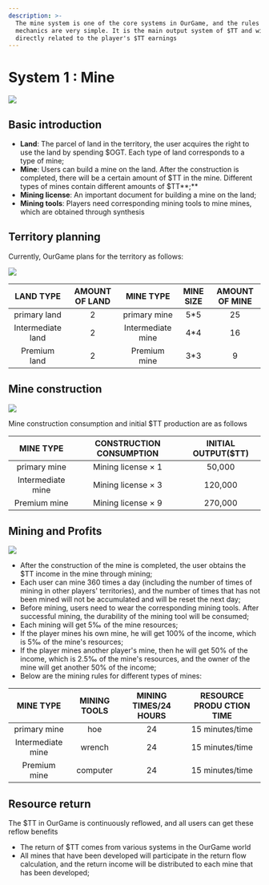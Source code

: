```yaml
---
description: >-
  The mine system is one of the core systems in OurGame, and the rules and
  mechanics are very simple. It is the main output system of $TT and will be
  directly related to the player's $TT earnings
---
```


# System 1 : Mine

![](../.gitbook/assets/img\_1.jpg)

## **Basic introduction**

* **Land**: The parcel of land in the territory, the user acquires the right to use the land by spending $OGT. Each type of land corresponds to a type of mine;
* **Mine**: Users can build a mine on the land. After the construction is completed, there will be a certain amount of $TT in the mine. Different types of mines contain different amounts of $TT**;**
* **Mining license**: An important document for building a mine on the land;
* **Mining tools**: Players need corresponding mining tools to mine mines, which are obtained through synthesis

## **Territory planning**

Currently, OurGame plans for the territory as follows:

![](../.gitbook/assets/img\_2.jpg)

|   **LAND TYPE**   | **AMOUNT OF LAND** |   **MINE TYPE**   | **MINE SIZE** | **AMOUNT OF MINE** |
| :---------------: | :----------------: | :---------------: | :-----------: | :----------------: |
|    primary land   |          2         |    primary mine   |      5\*5     |         25         |
| Intermediate land |          2         | Intermediate mine |      4\*4     |         16         |
|    Premium land   |          2         |    Premium mine   |      3\*3     |          9         |

## **Mine construction**

![](../.gitbook/assets/img\_4.jpg)

Mine construction consumption and initial $TT production are as follows

|   **MINE TYPE**   | **CONSTRUCTION CONSUMPTION** | **INITIAL OUTPUT($TT)** |
| :---------------: | :--------------------------: | :---------------------: |
|    primary mine   |      Mining license × 1      |          50,000         |
| Intermediate mine |      Mining license × 3      |         120,000         |
|    Premium mine   |      Mining license × 9      |         270,000         |

## **Mining and Profits**

![](../.gitbook/assets/img\_5.jpg)

* After the construction of the mine is completed, the user obtains the $TT income in the mine through mining;
* Each user can mine 360 ​​times a day (including the number of times of mining in other players' territories), and the number of times that has not been mined will not be accumulated and will be reset the next day;
* Before mining, users need to wear the corresponding mining tools. After successful mining, the durability of the mining tool will be consumed;
* Each mining will get 5‰ of the mine resources;
* If the player mines his own mine, he will get 100% of the income, which is 5‰ of the mine's resources;
* If the player mines another player's mine, then he will get 50% of the income, which is 2.5‰ of the mine's resources, and the owner of the mine will get another 50% of the income;
* Below are the mining rules for different types of mines:

|   **MINE TYPE**   | **MINING TOOLS** | **MINING TIMES/24 HOURS** | **RESOURCE PRODU CTION TIME** |
| :---------------: | :--------------: | :-----------------------: | :---------------------------: |
|    primary mine   |        hoe       |             24            |        15 minutes/time        |
| Intermediate mine |      wrench      |             24            |        15 minutes/time        |
|    Premium mine   |     computer     |             24            |        15 minutes/time        |

## **Resource return**

The $TT in OurGame is continuously reflowed, and all users can get these reflow benefits

* The return of $TT comes from various systems in the OurGame world
* All mines that have been developed will participate in the return flow calculation, and the return income will be distributed to each mine that has been developed;

